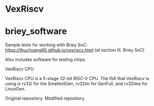 # VexRiscv
# briey_software

Sample tests for working with Briey SoC:
https://thuchoang90.github.io/vexriscv.html (at section III. Briey SoC)

Also includes software for testing chips.

VexRiscv CPU

VexRiscv CPU is a 5-stage 32-bit RISC-V CPU. The ISA that VexRiscv is using is rv32i for the SmallestGen, rv32im for GenFull, and rv32ima for LinuxGen.

Original repository. Modified repository.

